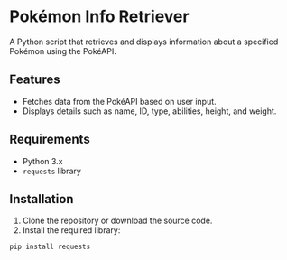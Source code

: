 # Pokémon Info Retriever

A Python script that retrieves and displays information about a specified Pokémon using the PokéAPI.

## Features

- Fetches data from the PokéAPI based on user input.
- Displays details such as name, ID, type, abilities, height, and weight.

## Requirements

- Python 3.x
- `requests` library

## Installation

1. Clone the repository or download the source code.
2. Install the required library:

```bash
pip install requests
